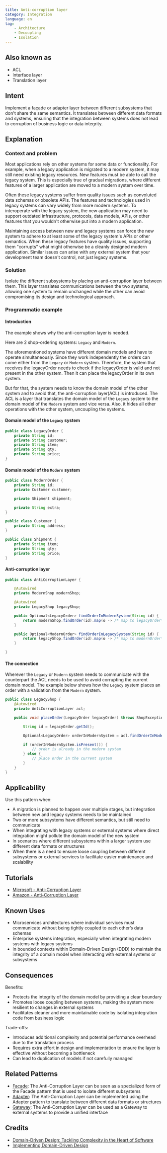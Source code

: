 ```yaml
---
title: Anti-corruption layer
category: Integration
language: en
tag:
    - Architecture
    - Decoupling
    - Isolation
---
```


## Also known as

* ACL
* Interface layer
* Translation layer

## Intent

Implement a façade or adapter layer between different subsystems that don't share the same semantics. It translates between different data formats and systems, ensuring that the integration between systems does not lead to corruption of business logic or data integrity.

## Explanation

### Context and problem

Most applications rely on other systems for some data or functionality. For example, when a legacy application is migrated to a modern system, it may still need existing legacy resources. New features must be able to call the legacy system. This is especially true of gradual migrations, where different features of a larger application are moved to a modern system over time.

Often these legacy systems suffer from quality issues such as convoluted data schemas or obsolete APIs. The features and technologies used in legacy systems can vary widely from more modern systems. To interoperate with the legacy system, the new application may need to support outdated infrastructure, protocols, data models, APIs, or other features that you wouldn't otherwise put into a modern application.

Maintaining access between new and legacy systems can force the new system to adhere to at least some of the legacy system's APIs or other semantics. When these legacy features have quality issues, supporting them "corrupts" what might otherwise be a cleanly designed modern application. Similar issues can arise with any external system that your development team doesn't control, not just legacy systems.

### Solution

Isolate the different subsystems by placing an anti-corruption layer between them. This layer translates communications between the two systems, allowing one system to remain unchanged while the other can avoid compromising its design and technological approach.

### Programmatic example

#### Introduction

The example shows why the anti-corruption layer is needed.

Here are 2 shop-ordering systems: `Legacy` and `Modern`.

The aforementioned systems have different domain models and have to operate simultaneously. Since they work independently the orders can come either from the `Legacy` or `Modern` system. Therefore, the system that receives the legacyOrder needs to check if the legacyOrder is valid and not present in the other system. Then it can place the legacyOrder in its own system.

But for that, the system needs to know the domain model of the other system and to avoid that, the anti-corruption layer(ACL) is introduced. The ACL is a layer that translates the domain model of the `Legacy` system to the domain model of the `Modern` system and vice versa. Also, it hides all other operations with the other system, uncoupling the systems.

#### Domain model of the `Legacy` system

```java
public class LegacyOrder {
    private String id;
    private String customer;
    private String item;
    private String qty;
    private String price;
}
```

#### Domain model of the `Modern` system

```java
public class ModernOrder {
    private String id;
    private Customer customer;

    private Shipment shipment;

    private String extra;
}

public class Customer {
    private String address;
}

public class Shipment {
    private String item;
    private String qty;
    private String price;
}
```

#### Anti-corruption layer

```java
public class AntiCorruptionLayer {

    @Autowired
    private ModernShop modernShop;

    @Autowired
    private LegacyShop legacyShop;

    public Optional<LegacyOrder> findOrderInModernSystem(String id) {
        return modernShop.findOrder(id).map(o -> /* map to legacyOrder*/);
    }

    public Optional<ModernOrder> findOrderInLegacySystem(String id) {
        return legacyShop.findOrder(id).map(o -> /* map to modernOrder*/);
    }

}
```

#### The connection

Wherever the `Legacy` or `Modern` system needs to communicate with the counterpart the ACL needs to be used to avoid corrupting the current domain model. The example below shows how the `Legacy` system places an order with a validation from the `Modern` system.

```java
public class LegacyShop {
    @Autowired
    private AntiCorruptionLayer acl;

    public void placeOrder(LegacyOrder legacyOrder) throws ShopException {

        String id = legacyOrder.getId();

        Optional<LegacyOrder> orderInModernSystem = acl.findOrderInModernSystem(id);

        if (orderInModernSystem.isPresent()) {
            // order is already in the modern system
        } else {
            // place order in the current system
        }
    }
}
```

## Applicability

Use this pattern when:

* A migration is planned to happen over multiple stages, but integration between new and legacy systems needs to be maintained
* Two or more subsystems have different semantics, but still need to communicate
* When integrating with legacy systems or external systems where direct integration might pollute the domain model of the new system
* In scenarios where different subsystems within a larger system use different data formats or structures
* When there is a need to ensure loose coupling between different subsystems or external services to facilitate easier maintenance and scalability

## Tutorials

* [Microsoft - Anti-Corruption Layer](https://learn.microsoft.com/en-us/azure/architecture/patterns/anti-corruption-layer)
* [Amazon - Anti-Corruption Layer](https://docs.aws.amazon.com/prescriptive-guidance/latest/cloud-design-patterns/acl.html)

## Known Uses

* Microservices architectures where individual services must communicate without being tightly coupled to each other’s data schemas
* Enterprise systems integration, especially when integrating modern systems with legacy systems
* In bounded contexts within Domain-Driven Design (DDD) to maintain the integrity of a domain model when interacting with external systems or subsystems

## Consequences

Benefits:

* Protects the integrity of the domain model by providing a clear boundary
* Promotes loose coupling between systems, making the system more resilient to changes in external systems
* Facilitates cleaner and more maintainable code by isolating integration code from business logic

Trade-offs:

* Introduces additional complexity and potential performance overhead due to the translation process
* Requires extra effort in design and implementation to ensure the layer is effective without becoming a bottleneck
* Can lead to duplication of models if not carefully managed

## Related Patterns

* [Facade](https://java-design-patterns.com/patterns/facade/): The Anti-Corruption Layer can be seen as a specialized form of the Facade pattern that is used to isolate different subsystems
* [Adapter](https://java-design-patterns.com/patterns/adapter/): The Anti-Corruption Layer can be implemented using the Adapter pattern to translate between different data formats or structures
* [Gateway](https://java-design-patterns.com/patterns/gateway/): The Anti-Corruption Layer can be used as a Gateway to external systems to provide a unified interface

## Credits

* [Domain-Driven Design: Tackling Complexity in the Heart of Software](https://amzn.to/3vptcJz)
* [Implementing Domain-Driven Design](https://amzn.to/3ISOSRA)
